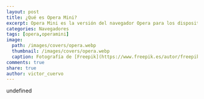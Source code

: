 ```yaml
---
layout: post
title: ¿Qué es Opera Mini?
excerpt: Opera Mini es la versión del navegador Opera para los dispositivos móviles.
categories: Navegadores
tags: [opera,operamini]
image:
  path: /images/covers/opera.webp
  thumbnail: /images/covers/opera.webp
  caption: Fotografía de [Freepik](https://www.freepik.es/autor/freepik)
comments: true
share: true
author: victor_cuervo
---
```

undefined